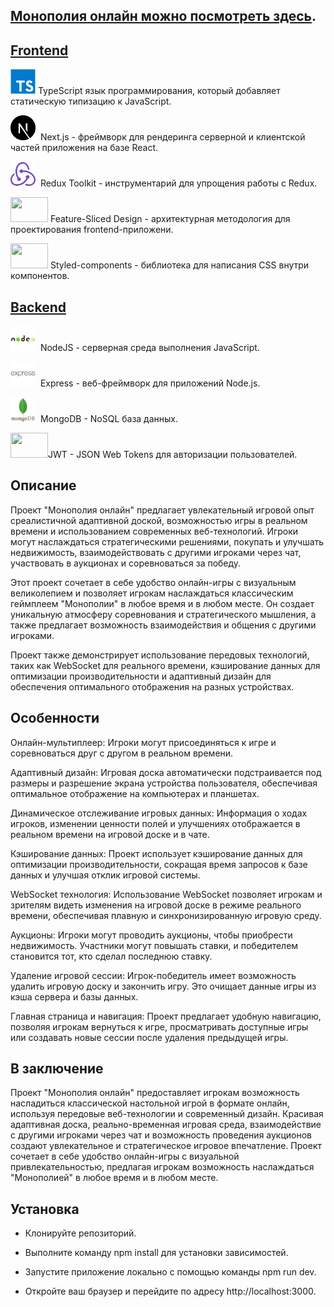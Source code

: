 ## [Монополия онлайн можно посмотреть здесь](https://monopoly-chi.vercel.app).

## [Frontend](src)
 
<img src="https://github.com/devicons/devicon/blob/master/icons/typescript/typescript-original.svg" title="Java" alt="Java" width="40" height="40"/>&nbsp;TypeScript  язык программирования, который добавляет статическую типизацию к JavaScript.


 <img src="https://github.com/devicons/devicon/blob/master/icons/nextjs/nextjs-original.svg" title="React" alt="React" width="40" height="40"/>&nbsp;   Next.js - фреймворк для рендеринга серверной и клиентской частей приложения на базе React.

<img src="https://github.com/devicons/devicon/blob/master/icons/redux/redux-original.svg" title="React" alt="React" width="40" height="40"/>&nbsp;  Redux Toolkit - инструментарий для упрощения работы с Redux.

<img src="https://res.cloudinary.com/ds289tkqj/image/upload/v1686751831/git-hub-img/visual_schema_ndg3zi.jpg" width="60" height="40">   Feature-Sliced Design - архитектурная методология для проектирования frontend-приложени.

<img src="https://res.cloudinary.com/ds289tkqj/image/upload/v1686752467/git-hub-img/1jwk9rkgalxe89uftrha_xqaajc.webp" width="60" height="40"> Styled-components - библиотека для написания CSS внутри компонентов.

## [Backend](https://github.com/Ruslan-Gubin/monopoly-backend)

 <img src="https://github.com/devicons/devicon/blob/master/icons/nodejs/nodejs-original-wordmark.svg" title="React" alt="React" width="40" height="40"/>&nbsp;  NodeJS - серверная среда выполнения JavaScript.

<img src="https://github.com/devicons/devicon/blob/master/icons/express/express-original-wordmark.svg" title="React" alt="React" width="40" height="40"/>&nbsp; Express - веб-фреймворк для приложений Node.js.

<img src="https://github.com/devicons/devicon/blob/master/icons/mongodb/mongodb-original-wordmark.svg" title="React" alt="React" width="40" height="40"/>&nbsp; MongoDB - NoSQL база данных.

<img src="https://res.cloudinary.com/ds289tkqj/image/upload/v1686752822/git-hub-img/jwt-header_ighbb0.png" width="60" height="40">JWT - JSON Web Tokens для авторизации пользователей.


## Описание

Проект "Монополия онлайн" предлагает увлекательный игровой опыт среалистичной адаптивной доской, возможностью игры в реальном времени и использованием современных веб-технологий. Игроки могут наслаждаться стратегическими решениями, покупать и улучшать недвижимость, взаимодействовать с другими игроками через чат, участвовать в аукционах и соревноваться за победу.

Этот проект сочетает в себе удобство онлайн-игры с визуальным великолепием и позволяет игрокам наслаждаться классическим геймплеем "Монополии" в любое время и в любом месте. Он создает уникальную атмосферу соревнования и стратегического мышления, а также предлагает возможность взаимодействия и общения с другими игроками.

Проект также демонстрирует использование передовых технологий, таких как WebSocket для реального времени, кэширование данных для оптимизации производительности и адаптивный дизайн для обеспечения оптимального отображения на разных устройствах.
     
## Особенности

  Онлайн-мультиплеер: Игроки могут присоединяться к игре и соревноваться друг с другом в реальном времени.

  Адаптивный дизайн: Игровая доска автоматически подстраивается под размеры и разрешение экрана устройства пользователя, обеспечивая оптимальное отображение на компьютерах и планшетах.

  Динамическое отслеживание игровых данных: Информация о ходах игроков, изменении ценности полей и улучшениях отображается в реальном времени на игровой доске и в чате.

Кэширование данных: Проект использует кэширование данных для оптимизации производительности, сокращая время запросов к базе данных и улучшая отклик игровой системы.

WebSocket технология: Использование WebSocket позволяет игрокам и зрителям видеть изменения на игровой доске в режиме реального времени, обеспечивая плавную и синхронизированную игровую среду.

Аукционы: Игроки могут проводить аукционы, чтобы приобрести недвижимость. Участники могут повышать ставки, и победителем становится тот, кто сделал последнюю ставку.

Удаление игровой сессии: Игрок-победитель имеет возможность удалить игровую доску и закончить игру. Это очищает данные игры из кэша сервера и базы данных.

Главная страница и навигация: Проект предлагает удобную навигацию, позволяя игрокам вернуться к игре, просматривать доступные игры или создавать новые сессии после удаления предыдущей игры.

## В заключение

Проект "Монополия онлайн" предоставляет игрокам возможность насладиться классической настольной игрой в формате онлайн, используя передовые веб-технологии и современный дизайн. Красивая адаптивная доска, реально-временная игровая среда, взаимодействие с другими игроками через чат и возможность проведения аукционов создают увлекательное и стратегическое игровое впечатление. Проект сочетает в себе удобство онлайн-игры с визуальной привлекательностью, предлагая игрокам возможность наслаждаться "Монополией" в любое время и в любом месте.

## Установка

- Клонируйте репозиторий.

- Выполните команду npm install для установки зависимостей.

- Запустите приложение локально с помощью команды npm run dev.

- Откройте ваш браузер и перейдите по адресу http://localhost:3000.
